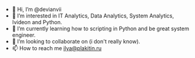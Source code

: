 - 👋 Hi, I’m @devianvii
- 👀 I’m interested in IT Analytics, Data Analytics, System Analytics, Ivideon and Python.
- 🌱 I’m currently learning how to scripting in Python and be great system engineer.
- 💞️ I’m looking to collaborate on (i don't really know).
- 📫 How to reach me ilya@plakitin.ru

<!---
devianvii/devianvii is a ✨ special ✨ repository because its `README.md` (this file) appears on your GitHub profile.
You can click the Preview link to take a look at your changes.
--->

